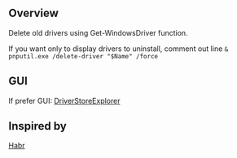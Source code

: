 ## Overview

Delete old drivers using Get-WindowsDriver function.

If you want only to display drivers to uninstall, comment out line `& pnputil.exe /delete-driver "$Name" /force`

## GUI

If prefer GUI: [DriverStoreExplorer](https://github.com/lostindark/DriverStoreExplorer)

## Inspired by

[Habr](https://habr.com/ru/post/319152/)
